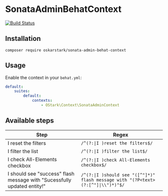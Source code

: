 # SonataAdminBehatContext

[![Build Status](https://travis-ci.org/OskarStark/SonataAdminBehatContext.svg?branch=master)](https://travis-ci.org/OskarStark/SonataAdminBehatContext)

## Installation

```console
composer require oskarstark/sonata-admin-behat-context
```

## Usage
Enable the context in your `behat.yml`:

```yaml
default:
    suites:
        default:
            contexts:
                - OStark\Context\SonataAdminContext
```

## Available steps

| Step | Regex |
| --- | --- |
| I reset the filters | `/^(?:\|I )reset the filters$/` |
| I filter the list | `/^(?:\|I )filter the list$/` |
| I check All-Elements checkbox | `/^(?:\|I )check All-Elements checkbox$/` |
| I should see "success" flash message with "Sucessfully updated entity!" | `/^(?:\|I )should see "([^"]*)" flash message with "(?P<text>(?:[^"]\|\\")*)"$/` |

